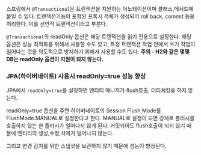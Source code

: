 스프링에서 `@Transactional`은 트랜잭션을 지원하는 어노테이션이며 클래스,메서드에 붙일 수 있다.
트랜잭션기능이 포함된 프록시 객체가 생성되어 roll back, commit 등을 처리한다. 이를 선언적 트랜잭션이라고 부른다.

`@Transactional`의 readOnly 옵션은 해당 트랜잭션을 읽기 전용으로 설정한다.
해당 옵션은 성능 최적화를 위해서 사용할 수도 있고, 특정 트랜잭션 작업 안에서 쓰기 작업이 일어나는 것을 의도적으로 방지하기 위해서 사용할 수도 있다.
**주의 - H2와 같은 몇몇 DB는 readOnly 옵션이 지원이 되지 않는다.**

### JPA(하이버네이트) 사용시 readOnly=true 성능 향상
JPA에서 `readOnly=true`를 설정하면 엔티티 매니저가 flush호출, 더티체킹을 하지 않는다.

readOnly=true 옵션을 주면 하이버네이트의 Session Flush Mode를 FlushMode.MANUAL로 설정한다고 한다.
MANUAL로 설정이 되면 강제로 플러시를 호출하지 않는 한 플러시가 일어나지 않게 된다.
커밋되어도 flush호출이 되지 않기 때문에 엔티티의 생성,수정,삭제가 일어나지 않는다.

그리고 변경 감지를 위한 스냅샷을 보관하지 않기 때문에 성능이 향상된다.
